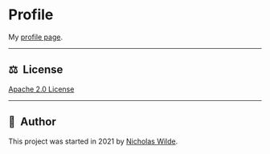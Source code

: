 # Profile

My [profile page](https://nicholaswilde.io/).

---

## :balance_scale:&nbsp; License

[Apache 2.0 License](../LICENSE)

---

## :pencil:&nbsp; Author

This project was started in 2021 by [Nicholas Wilde].

[awesome-home-kubernetes]: https://github.com/k8s-at-home/awesome-home-kubernetes
[Nicholas Wilde]: https://github.com/nicholaswilde/
